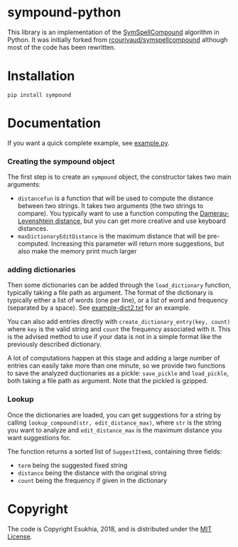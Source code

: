 # sympound-python

This library is an implementation of the [SymSpellCompound](https://github.com/wolfgarbe/SymSpell) algorithm in Python. It was initially forked from [rcourivaud/symspellcompound](https://github.com/rcourivaud/symspellcompound) although most of the code has been rewritten.

# Installation

```
pip install sympound
```

# Documentation

If you want a quick complete example, see [example.py](example.py).

### Creating the sympound object

The first step is to create an `sympound` object, the constructor takes two main arguments:
- `distancefun` is a function that will be used to compute the distance between two strings. It takes two arguments (the two strings to compare). You typically want to use a function computing the [Damerau-Levenshtein distance](https://en.wikipedia.org/wiki/Damerau%E2%80%93Levenshtein_distance), but you can get more creative and use keyboard distances.
- `maxDictionaryEditDistance` is the maximum distance that will be pre-computed. Increasing this parameter will return more suggestions, but also make the memory print much larger

### adding dictionaries

Then some dictionaries can be added through the `load_dictionary` function, typically taking a file path as argument. The format of the dictionary is typically either a list of words (one per line), or a list of word and frequency (separated by a space). See [example-dict2.txt](example-dict2.txt) for an example.

You can also add entries directly with `create_dictionary_entry(key, count)` where `key` is the valid string and `count` the frequency associated with it. This is the advised method to use if your data is not in a simple format like the previously described dictionary.

A lot of computations happen at this stage and adding a large number of entries can easily take more than one minute, so we provide two functions to save the analyzed ductionaries as a pickle: `save_pickle` and `load_pickle`, both taking a file path as argument. Note that the pickled is gzipped.

### Lookup

Once the dictionaries are loaded, you can get suggestions for a string by calling `lookup_compound(str, edit_distance_max)`, where `str` is the string you want to analyze and `edit_distance_max` is the maximum distance you want suggestions for.

The function returns a sorted list of `SuggestItem`s, containing three fields:
- `term` being the suggested fixed string
- `distance` being the distance with the original string
- `count` being the frequency if given in the dictionary

# Copyright

The code is Copyright Esukhia, 2018, and is distributed under the [MIT License](LICENSE).